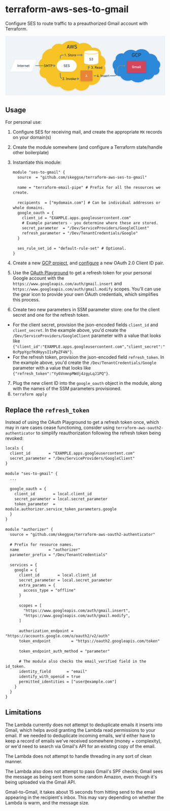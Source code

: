 terraform-aws-ses-to-gmail
==========================

Configure SES to route traffic to a preauthorized Gmail account with Terraform.

![Technical overview](https://github.com/skeggse/terraform-aws-ses-to-gmail/blob/default/docs/diagram.png)

Usage
-----

For personal use:

1. Configure SES for receiving mail, and create the appropriate `MX` records on your domain(s)
2. Create the module somewhere (and configure a Terraform state/handle other boilerplate)
3. Instantiate this module:

   ```hcl
   module "ses-to-gmail" {
     source  = "github.com/skeggse/terraform-aws-ses-to-gmail"

     name = "terraform-email-pipe" # Prefix for all the resources we create.

     recipients  = ["mydomain.com"] # Can be individual addresses or whole domains.
     google_oauth = {
       client_id = "EXAMPLE.apps.googleusercontent.com"
       # Example parameters - you determine where these are stored.
       secret_parameter  = "/Dev/ServiceProviders/GoogleClient"
       refresh_parameter = "/Dev/TenantCredentials/Google"
     }

     ses_rule_set_id = "default-rule-set" # Optional.
   }
   ```

4. Create a new [GCP project](https://console.cloud.google.com/projectcreate), and
   [configure](https://console.cloud.google.com/apis/credentials) a new OAuth 2.0 Client ID pair.
5. Use the [OAuth Playground](https://developers.google.com/oauthplayground/) to get a refresh token
   for your personal Google account with the `https://www.googleapis.com/auth/gmail.insert` and
   `https://www.googleapis.com/auth/gmail.modify` scopes. You'll can use the gear icon to provide
   your own OAuth credentials, which simplifies this process.
6. Create two new parameters in SSM parameter store: one for the client secret and one for the
   refresh token.
  * For the client secret, provision the json-encoded fields `client_id` and `client_secret`. In the
    example above, you'd create the `/Dev/ServiceProviders/GoogleClient` parameter with a value that
    looks like
    `{"client_id":"EXAMPLE.apps.googleusercontent.com","client_secret":"0cPppYgzfKdHyysI1sPpZF4N"}`.
  * For the refresh token, provision the json-encoded field `refresh_token`. In the example above,
    you'd create the `/Dev/TenantCredentials/Google` parameter with a value that looks like
    `{"refresh_token":"Yy6VnmnpMWdj4zgyLqJ1PQ"}`.
7. Plug the new client ID into the `google_oauth` object in the module, along with the names of the
   SSM parameters provisioned.
8. `terraform apply`

Replace the `refresh_token`
---------------------------

Instead of using the OAuth Playground to get a refresh token once, which may in rare cases cease
functioning, consider using `terraform-aws-oauth2-authenticator` to simplify reauthorization
following the refresh token being revoked:

```hcl
locals {
  client_id        = "EXAMPLE.apps.googleusercontent.com"
  secret_parameter = "/Dev/ServiceProviders/GoogleClient"
}

module "ses-to-gmail" {
  ...

  google_oauth = {
    client_id        = local.client_id
    secret_parameter = local.secret_parameter
    token_parameter  = module.authorizer.service_token_parameters.google
  }
}

module "authorizer" {
  source = "github.com/skeggse/terraform-aws-oauth2-authenticator"

  # Prefix for resource names.
  name             = "authorizer"
  parameter_prefix = "/Dev/TenantCredentials"

  services = {
    google = {
      client_id        = local.client_id
      secret_parameter = local.secret_parameter
      extra_params = {
        access_type = "offline"
      }

      scopes = [
        "https://www.googleapis.com/auth/gmail.insert",
        "https://www.googleapis.com/auth/gmail.modify",
      ]

      authorization_endpoint = "https://accounts.google.com/o/oauth2/v2/auth"
      token_endpoint         = "https://oauth2.googleapis.com/token"

      token_endpoint_auth_method = "parameter"

      # The module also checks the email_verified field in the id_token.
      identity_field       = "email"
      identify_with_openid = true
      permitted_identities = ["user@example.com"]
    }
  }
}
```

Limitations
-----------

The Lambda currently does not attempt to deduplicate emails it inserts into Gmail, which helps avoid
granting the Lambda read permissions to your email. If we needed to deduplicate incoming emails,
we'd either have to keep a record of emails we've received somewhere (money + complexity), or we'd
need to search via Gmail's API for an existing copy of the email.

The Lambda does not attempt to handle threading in any sort of clean manner.

The Lambda also does not attempt to pass Gmail's SPF checks; Gmail sees the message as being sent
from some random Amazon, even though it's being uploaded via the Gmail API.

Gmail-to-Gmail, it takes about 15 seconds from hitting send to the email appearing in the
recipient's inbox. This may vary depending on whether the Lambda is warm, and the message size.
